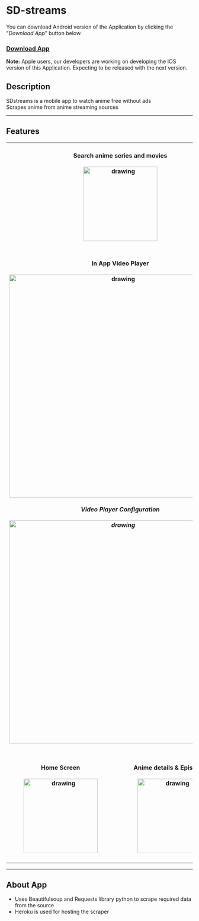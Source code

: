 # SD-streams

You can download Android version of the Application by clicking the "*Download App*" button below.
### [Download App](https://github.com/shaay333/SDstreams/releases/download/v1.1/Sdflix.v1.1.apk)
**Note:** Apple users, our developers are working on developing the IOS version of this Application. Expecting to be released with the next version.


## Description
SDstreams is a mobile app to watch anime free without ads<br>
Scrapes anime from anime streaming sources
<br>

* * *

## Features
<table align=center>
	 <tbody>
 	<tr> 
    <td colspan = 2 align=center>   <h4>Search anime series and movies <br> </br><img src="https://github.com/safiuddin786/SD-streams/blob/master/screenshots/search_screen.jpg?raw=true" alt="drawing" width="200"/>  </td>
        </tr>
        <tr> 
    <td colspan = 2 align=center>   <h4>In App Video Player <br> </br><img src="https://github.com/safiuddin786/SD-streams/blob/master/screenshots/player_fullscreen.jpg?raw=true" alt="drawing" width="600"/>   
         <p align=center><h5> <i> Video Player Configuration </i> <br> </br><img src="https://github.com/safiuddin786/SD-streams/blob/master/screenshots/player_config.jpg?raw=true" alt="drawing" width="600"/> </td></p>
        </tr>
        <tr> 
    <td align=center>   <h4>Home Screen <br> </br><img src="https://github.com/safiuddin786/SD-streams/blob/master/screenshots/home_screen.jpg?raw=true" alt="drawing" width="200"/>  </td>
    <td align=center>  <h4>Anime details & Episode List <br> </br><img src="https://github.com/safiuddin786/SD-streams/blob/master/screenshots/anime_screen.jpg?raw=true" alt="drawing" width="200"/>  </td>
        </tr>
    </tbody>
</table>


* * *

## About App
- Uses Beautifulsoup and Requests library python to scrape required data from the source
- Heroku is used for hosting the scraper

